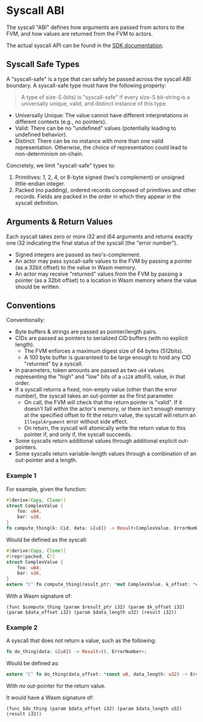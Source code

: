 # Syscall ABI

The syscall "ABI" defines how arguments are passed from actors to the FVM, and how values are
returned from the FVM to actors.

The actual syscall API can be found in the [SDK
documentation](https://docs.rs/fvm_sdk/latest/fvm_sdk/sys/index.html).

## Syscall Safe Types

A "syscall-safe" is a type that can safely be passed across the syscall ABI boundary. A syscall-safe
type must have the following property:

> A type of size-S (bits) is "syscall-safe" if every size-S bit-string is a universally unique,
> valid, and distinct instance of this type.

- Universally Unique: The value cannot have different interpretations in different contexts (e.g., no pointers).
- Valid: There can be no "undefined" values (potentially leading to undefined behavior).
- Distinct: There can be no instance with more than one valid representation. Otherwise, the choice
  of representation could lead to non-determinism on-chain.

Concretely, we limit "syscall-safe" types to:

1. Primitives: 1, 2, 4, or 8-byte signed (two's complement) or unsigned little-endian integer.
2. Packed (no padding), ordered records composed of primitives and other records. Fields are packed
   in the order in which they appear in the syscall definition.

## Arguments & Return Values

Each syscall takes zero or more i32 and i64 arguments and returns exactly one i32 indicating the
final status of the syscall (the "error number").

- Signed integers are passed as two's-complement.
- An actor may pass syscall-safe values to the FVM by passing a pointer (as a 32bit offset) to the
  value in Wasm memory.
- An actor may receive "returned" values from the FVM by passing a pointer (as a 32bit offset) to a
  location in Wasm memory where the value should be written.

## Conventions

Conventionally:

- Byte buffers & strings are passed as pointer/length pairs.
- CIDs are passed as pointers to serialized CID buffers (with no explicit length).
    - The FVM enforces a maximum digest size of 64 bytes (512bits).
    - A 100 byte buffer is guaranteed to be large enough to hold any CID "returned" by a syscall.
- In parameters, token amounts are passed as two `u64` values representing the "high" and "low" bits
  of a `u128` attoFIL value, in that order.
- If a syscall returns a fixed, non-empty value (other than the error number), the syscall takes an
  out-pointer as the first parameter.
    - On call, the FVM will check that the return pointer is "valid". If it doesn't fall within the
      actor's memory, or there isn't enough memory at the specified offset to fit the return value,
      the syscall will return an `IllegalArgument` error without side effect.
    - On return, the syscall will atomically write the return value to this pointer if, and only
      if, the syscall succeeds.
- Some syscalls return additional values through additional explicit out-pointers.
- Some syscalls return variable-length values through a combination of an out-pointer and a length.

### Example 1

For example, given the function:

```rust
#[derive(Copy, Clone)]
struct ComplexValue {
    foo: u64,
    bar: u16,
}
fn compute_thing(k: Cid, data: &[u8]) -> Result<ComplexValue, ErrorNumber>;
```

Would be defined as the syscall:

```rust
#[derive(Copy, Clone)]
#[repr(packed, C)]
struct ComplexValue {
    foo: u64,
    bar: u16,
}
extern "C" fn compute_thing(result_ptr: *mut ComplexValue, k_offset: *const u8, data_offset: *const u8, data_length: u32) -> ErrorNumber;
```

With a Wasm signature of:

```wat
(func $compute_thing (param $result_ptr i32) (param $k_offset i32) (param $data_offset i32) (param $data_length u32) (result i32))
```

### Example 2

A syscall that does not return a value, such as the following:

```rust
fn do_thing(data: &[u8]) -> Result<(), ErrorNumber>;
```

Would be defined as:

```rust
extern "C" fn do_thing(data_offset: *const u8, data_length: u32) -> ErrorNumber;
```

With _no_ out-pointer for the return value.

It would have a Wasm signature of:

```wat
(func $do_thing (param $data_offset i32) (param $data_length u32) (result i32))
```
